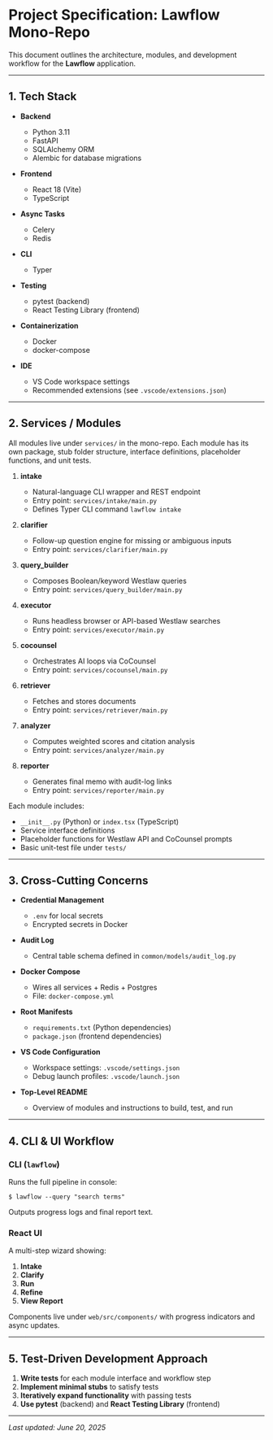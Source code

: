 # Project Specification: Lawflow Mono-Repo

This document outlines the architecture, modules, and development workflow for the **Lawflow** application.

---

## 1. Tech Stack

- **Backend**
  - Python 3.11
  - FastAPI
  - SQLAlchemy ORM
  - Alembic for database migrations

- **Frontend**
  - React 18 (Vite)
  - TypeScript

- **Async Tasks**
  - Celery
  - Redis

- **CLI**
  - Typer

- **Testing**
  - pytest (backend)
  - React Testing Library (frontend)

- **Containerization**
  - Docker
  - docker-compose

- **IDE**
  - VS Code workspace settings
  - Recommended extensions (see `.vscode/extensions.json`)

---

## 2. Services / Modules

All modules live under `services/` in the mono-repo. Each module has its own package, stub folder structure, interface definitions, placeholder functions, and unit tests.

1. **intake**
   - Natural-language CLI wrapper and REST endpoint
   - Entry point: `services/intake/main.py`
   - Defines Typer CLI command `lawflow intake`

2. **clarifier**
   - Follow-up question engine for missing or ambiguous inputs
   - Entry point: `services/clarifier/main.py`

3. **query_builder**
   - Composes Boolean/keyword Westlaw queries
   - Entry point: `services/query_builder/main.py`

4. **executor**
   - Runs headless browser or API-based Westlaw searches
   - Entry point: `services/executor/main.py`

5. **cocounsel**
   - Orchestrates AI loops via CoCounsel
   - Entry point: `services/cocounsel/main.py`

6. **retriever**
   - Fetches and stores documents
   - Entry point: `services/retriever/main.py`

7. **analyzer**
   - Computes weighted scores and citation analysis
   - Entry point: `services/analyzer/main.py`

8. **reporter**
   - Generates final memo with audit-log links
   - Entry point: `services/reporter/main.py`

Each module includes:
- `__init__.py` (Python) or `index.tsx` (TypeScript)
- Service interface definitions
- Placeholder functions for Westlaw API and CoCounsel prompts
- Basic unit-test file under `tests/`

---

## 3. Cross-Cutting Concerns

- **Credential Management**
  - `.env` for local secrets
  - Encrypted secrets in Docker

- **Audit Log**
  - Central table schema defined in `common/models/audit_log.py`

- **Docker Compose**
  - Wires all services + Redis + Postgres
  - File: `docker-compose.yml`

- **Root Manifests**
  - `requirements.txt` (Python dependencies)
  - `package.json` (frontend dependencies)

- **VS Code Configuration**
  - Workspace settings: `.vscode/settings.json`
  - Debug launch profiles: `.vscode/launch.json`

- **Top-Level README**
  - Overview of modules and instructions to build, test, and run

---

## 4. CLI & UI Workflow

### CLI (`lawflow`)

Runs the full pipeline in console:
```
$ lawflow --query "search terms"
```
Outputs progress logs and final report text.

### React UI

A multi-step wizard showing:
1. **Intake**
2. **Clarify**
3. **Run**
4. **Refine**
5. **View Report**

Components live under `web/src/components/` with progress indicators and async updates.

---

## 5. Test-Driven Development Approach

1. **Write tests** for each module interface and workflow step
2. **Implement minimal stubs** to satisfy tests
3. **Iteratively expand functionality** with passing tests
4. **Use pytest** (backend) and **React Testing Library** (frontend)

---

_Last updated: June 20, 2025_
